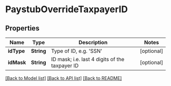 # PaystubOverrideTaxpayerID

## Properties
Name | Type | Description | Notes
------------ | ------------- | ------------- | -------------
**idType** | **String** | Type of ID, e.g. &#39;SSN&#39; | [optional] 
**idMask** | **String** | ID mask; i.e. last 4 digits of the taxpayer ID | [optional] 

[[Back to Model list]](../README.md#documentation-for-models) [[Back to API list]](../README.md#documentation-for-api-endpoints) [[Back to README]](../README.md)


